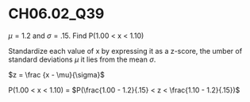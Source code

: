 # CH06.02_Q39 #

$\mu = 1.2$ and $\sigma = .15$. Find P(1.00 < x < 1.10) 


Standardize each value of x by expressing it as a z-score, the umber of standard deviations $\mu$ it lies from the mean $\sigma$.

$z = \frac {x - \mu}{\sigma}$


P(1.00 < x < 1.10) =  $P(\frac{1.00 - 1.2}{.15} < z < \frac{1.10 - 1.2}{.15})$



